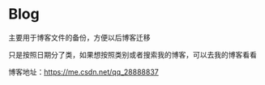 # Blog  

主要用于博客文件的备份，方便以后博客迁移  

只是按照日期分了类，如果想按照类别或者搜索我的博客，可以去我的博客看看  

博客地址：https://me.csdn.net/qq_28888837

